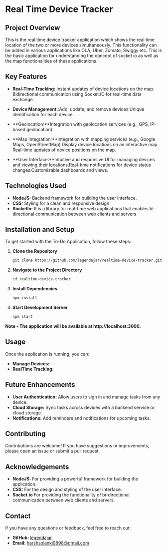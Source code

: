 # Real Time Device Tracker

## Project Overview

This is the real time device tracker application which shows the real time location of the two or more devices simultaneously. This functionality can be added in various applications like OLA, Uber, Zomato, Swiggy etc.
This is the basic application for understanding the concept of socket io as well as the map functionalities of these applications.

## Key Features
- **Real-Time Tracking:** Instant updates of device locations on the map.
Bidirectional communication using Socket.IO for real-time data exchange.

- **Device Management:**:Add, update, and remove devices.Unique identification for each device.

- **Geolocation:**Integration with geolocation services (e.g., GPS, IP-based geolocation).

- **Map Integration:**Integration with mapping services (e.g., Google Maps, OpenStreetMap).Display device locations on an interactive map. Real-time updates of device positions on the map.

- **User Interface:**Intuitive and responsive UI for managing devices and viewing their locations.Real-time notifications for device status changes.Customizable dashboards and views.

## Technologies Used

- **NodeJS:** Backend framework for building the user interface.
- **CSS:** Styling for a clean and responsive design.
- **SocketIo:** It is a library for real-time web applications that enables bi-directional communication between web clients and servers

## Installation and Setup

To get started with the To-Do Application, follow these steps:

1. **Clone the Repository**

   ```bash
   git clone https://github.com/legendajar/realtime-device-tracker.git

2. **Navigate to the Project Directory**

   ```bash
   cd realtime-device-tracker

3. **Install Dependencies**

   ```bash
   npm install

4. **Start Development Server**

   ```bash
   npm start

**Note - The application will be available at http://localhost:3000.**


## Usage

Once the application is running, you can:

- **Manage Devices:** 
- **RealTime Tracking:** 


## Future Enhancements

- **User Authentication:** Allow users to sign in and manage tasks from any device.
- **Cloud Storage:** Sync tasks across devices with a backend service or cloud storage.
- **Notifications:** Add reminders and notifications for upcoming tasks.

## Contributing

Contributions are welcome! If you have suggestions or improvements, please open an issue or submit a pull request.



## Acknowledgements

- **NodeJS:** For providing a powerful framework for building the application.
- **CSS:** For the design and styling of the user interface.
- **Socket.io** For providing the functionality of bi-directional communication between web clients and servers.

## Contact

If you have any questions or feedback, feel free to reach out:

- **GitHub:** [legendajar](https://github.com/legendajar)
- **Email:** harshsolanki9898@gmail.com
